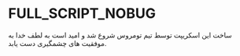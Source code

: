 FULL_SCRIPT_NOBUG
=================
ساخت این اسکریپت توسط تیم تومروس شروع شد و امید است به لطف خدا به موفقیت های چشمگیری دست یابد.
